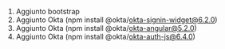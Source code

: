 1. Aggiunto bootstrap
2. Aggiunto  Okta (npm install @okta/okta-signin-widget@6.2.0) 
3. Aggiunto Okta (npm install @okta/okta-angular@5.2.0)
4. Aggiunto Okta (npm install @okta/okta-auth-js@6.4.0)
